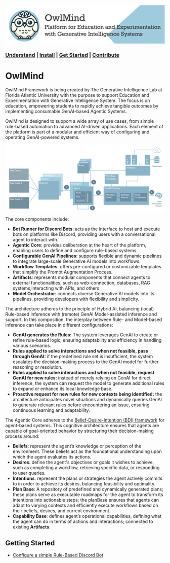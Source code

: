 

<img src="docs/images/owlmind-banner.png" width=800>

### [Understand](./README.md) | [Install](./INSTALLING.md) | [Get Started](./README.md#getting-started) | [Contribute](./CONTRIBUTING.md)

# OwlMind 

OwlMind Framework is being created by The Generative Intelligence Lab at Florida Atlantic University with the purpose to support Education and Experimentation with Generative Intelligence System. The focus is on education, empowering students to rapidly achieve tangible outcomes by implementing consumable GenAI-based Agentic Systems. 

OwlMind is designed to support a wide array of use cases, from simple rule-based automation to advanced AI-driven applications. Each element of the platform is part of a modular and efficient way of configuring and operating GenAI-powered systems. 


<img src="docs/images/owlmind-arch.png" width=800>

The core components include:

* **Bot Runner for Discord Bots**: acts as the interface to host and execute bots on platforms like Discord, providing users with a conversational agent to interact with.
* **Agentic Core**: provides deliberation at the heart of the platform, enabling users to define and configure rule-based systems.
* **Configurable GenAI Pipelines**: supports flexible and dynamic pipelines to integrate large-scale Generative AI models into workflows.
* **Workflow Templates**: offers pre-configured or customizable templates that simplify the Prompt Augmentation Process.
* **Artifacts**: represents modular components that connect agents to external functionalities, such as web-connection, databases, RAG systems,interacting with APIs,  and others
* **Model Orchestrator**: connects diverse Generative AI models into its pipelines, providing developers with flexibility and simplicity.


The architecture adheres to the principle of Hybrid AI, balancing (local) Rule-based inference with (remote) GenAI Model-assisted inference and support. In this composition, the interplay between Rule- and Model-based inference can take place in different configurations:
* **GenAI generates the Rules:** The system leverages GenAI to create or refine rule-based logic, ensuring adaptability and efficiency in handling various scenarios.
* **Rules applied to solve interactions and when not feasible, pass through GenAI:** if the predefined rule set is insufficient, the system escalates the decision-making process to the GenAI model for further reasoning or resolution.
* **Rules applied to solve interactions and when not feasible, request GenAI for new rules:** instead of merely relying on GenAI for direct inference, the system can request the model to generate additional rules to expand or enhance its local knowledge base.
* **Proactive request for new rules for new contexts being identified:** the architecture anticipates novel situations and dynamically queries GenAI to generate relevant rules before encountering an issue, ensuring continuous learning and adaptability.



The Agentic Core adheres to the [Belief-Desire-Intention (BDI) framework](https://en.wikipedia.org/wiki/Belief–desire–intention_software_model) for agent-based systems. This cognitive architecture ensures that agents are capable of goal-oriented behavior by structuring their decision-making process around:
* **Beliefs**: represent the agent’s knowledge or perception of the environment. These beliefs act as the foundational understanding upon which the agent evaluates its actions.
* **Desires**: define the agent's objectives or goals it wishes to achieve, such as completing a workflow, retrieving specific data, or responding to user queries.
* **Intentions**: represent the plans or strategies the agent actively commits to in order to achieve its desires, balancing feasibility and optimality.
* **Plan Base**: A repository of predefined and dynamically generated plans; these plans serve as executable roadmaps for the agent to transform its intentions into actionable steps; the planBase ensures that agents can adapt to varying contexts and efficiently execute workflows based on their beliefs, desires, and current environment.
* **Capability Base**: defines agent’s operational capabilities, defining what the agent can do in terms of actions and interactions; connected to existing **Artifacts**.



## Getting Started

* [Configure a simple Rule-Based Discord Bot](./docs/bot-1.md)

